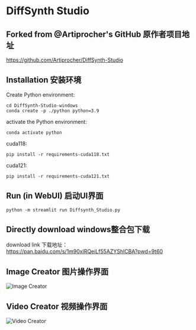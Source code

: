 # DiffSynth Studio

## Forked from @Artiprocher's GitHub 原作者项目地址

https://github.com/Artiprocher/DiffSynth-Studio

## Installation 安装环境

Create Python environment:

```
cd DiffSynth-Studio-windows
conda create -p ./python python=3.9
```

activate the Python environment:

```
conda activate python
```

cuda118:

```
pip install -r requirements-cuda118.txt
```

cuda121:

```
pip install -r requirements-cuda121.txt
```


## Run (in WebUI) 启动UI界面

```
python -m streamlit run Diffsynth_Studio.py
```

## Directly download windows整合包下载

download link 下载地址：https://pan.baidu.com/s/1m90xlRQeiLf55AZYShlCBA?pwd=9t60 



## Image Creator 图片操作界面

![Image Creator](https://github.com/ainewsto/DiffSynth-Studio-windows/assets/113163264/8a077f81-892e-4381-a4a3-975d5e42a484)

## Video Creator 视频操作界面

![Video Creator](https://github.com/ainewsto/DiffSynth-Studio-windows/assets/113163264/eb674fe9-bddd-4515-a170-10cff344eab4)





